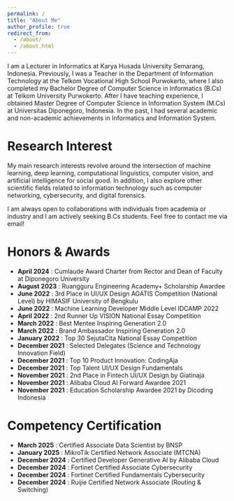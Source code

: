 ```yaml
---
permalink: /
title: "About Me"
author_profile: true
redirect_from: 
  - /about/
  - /about.html
---
```


I am a Lecturer in Informatics at Karya Husada University Semarang, Indonesia. Previously, I was a Teacher in the Department of Information Technology at the Telkom Vocational High School Purwokerto, where I also completed my Bachelor Degree of Computer Science in Informatics (B.Cs) at Telkom University Purwokerto. After I have teaching experience, I obtained Master Degree of Computer Science in Information System (M.Cs) at Universitas Diponegoro, Indonesia. In the past, I had several academic and non-academic achievements in Informatics and Information System.

Research Interest
======
My main research interests revolve around the intersection of machine learning, deep learning, computational linguistics, computer vision, and artificial intelligence for social good. In addition, I also explore other scientific fields related to information technology such as computer networking, cybersecurity, and digital forensics.

I am always open to collaborations with individuals from academia or industry and I am actively seeking B.Cs students. Feel free to contact me via email!

Honors & Awards
======
* <b>April 2024</b> : Cumlaude Award Charter from Rector and Dean of Faculty at Diponegoro University
* <b>August 2023</b> : Ruangguru Engineering Academy+ Scholarship Awardee
* <b>June 2022</b> : 3rd Place in UI/UX Design AGATIS Competition (National Level) by HIMASIF University of Bengkulu
* <b>June 2022</b> : Machine Learning Developer Middle Level IDCAMP 2022
* <b>April 2022</b> : 2nd Runner Up VISION National Essay Competition
* <b>March 2022</b> : Best Mentee Inspiring Generation 2.0
* <b>March 2022</b> : Brand Ambassador Inspiring Generation 2.0
* <b>January 2022</b> : Top 30 SejutaCita National Essay Competition
* <b>December 2021</b> : Selected Delegates (Science and Technology Innovation Field)
* <b>December 2021</b> : Top 10 Product Innovation: CodingAja
* <b>December 2021</b> : Top Talent UI/UX Design Fundamentals
* <b>November 2021</b> : 2nd Place in Fintech UI/UX Design by Giatinaja
* <b>November 2021</b> : Alibaba Cloud AI Forward Awardee 2021
* <b>November 2021</b> : Education Scholarship Awardee 2021 by Dicoding Indonesia

Competency Certification
======
* <b>March 2025</b> : Certified Associate Data Scientist by BNSP
* <b>January 2025</b> : MikroTik Certified Network Associate (MTCNA)
* <b>December 2024</b> : Certified Developer Generative AI by Alibaba Cloud
* <b>December 2024</b> : Fortinet Certified Associate Cybersecurity
* <b>December 2024</b> : Fortinet Certified Fundamentals Cybersecurity
* <b>December 2024</b> : Ruijie Certified Network Associate (Routing & Switching)
